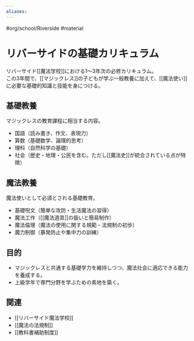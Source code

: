 ```yaml
---
aliases:
---
```

#org/school/Riverside #material
# リバーサイドの基礎カリキュラム

リバーサイド[[魔法学校]]における1〜3年次の必修カリキュラム。  
この3年間で、[[マジックレス]]の子どもが学ぶ一般教養に加えて、[[魔法使い]]に必要な基礎的知識と技能を身につける。  

## 基礎教養
マジックレスの教育課程に相当する内容。  
- 国語（読み書き、作文、表現力）  
- 算数（基礎数学、論理的思考）  
- 理科（自然科学の基礎）  
- 社会（歴史・地理・公民を含む。ただし[[魔法史]]が統合されている点が特徴）  

## 魔法教養
魔法使いとして必須とされる基礎教育。  
- 基礎呪文（簡単な攻防・生活魔法の習得）  
- 魔法工作（[[魔法道具]]の扱いと簡易制作）  
- 魔法倫理（魔法の使用に関する規範・法規制の初歩）  
- 魔力制御（暴発防止や集中力の訓練）  

## 目的
- マジックレスと共通する基礎学力を維持しつつ、魔法社会に適応できる能力を養成する。  
- 上級学年で専門分野を学ぶための素地を築く。  

## 関連
- [[リバーサイド魔法学校]]  
- [[魔法の法規制]]  
- [[教科書補助制度]]  
